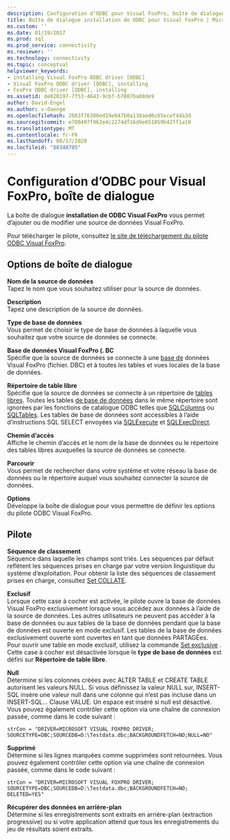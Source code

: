 ```yaml
---
description: Configuration d’ODBC pour Visual FoxPro, boîte de dialogue
title: Boîte de dialogue installation de ODBC pour Visual FoxPro | Microsoft Docs
ms.custom: ''
ms.date: 01/19/2017
ms.prod: sql
ms.prod_service: connectivity
ms.reviewer: ''
ms.technology: connectivity
ms.topic: conceptual
helpviewer_keywords:
- installing Visual FoxPro ODBC driver [ODBC]
- Visual FoxPro ODBC driver [ODBC], installing
- FoxPro ODBC driver [ODBC], installing
ms.assetid: de020197-7f53-4643-9cbf-b7887ba88de9
author: David-Engel
ms.author: v-daenge
ms.openlocfilehash: 2083f76300ed19e047b0a138aed6c65ecef4da3d
ms.sourcegitcommit: e700497f962e4c2274df16d9e651059b42ff1a10
ms.translationtype: MT
ms.contentlocale: fr-FR
ms.lasthandoff: 08/17/2020
ms.locfileid: "88340705"
---
```

# <a name="odbc-visual-foxpro-setup-dialog-box"></a>Configuration d’ODBC pour Visual FoxPro, boîte de dialogue
La boîte de dialogue **installation de ODBC Visual FoxPro** vous permet d’ajouter ou de modifier une source de données Visual FoxPro.  
  
 Pour télécharger le pilote, consultez [le site de téléchargement du pilote ODBC Visual FoxPro](https://go.microsoft.com/fwlink/?LinkId=121318).  
  
## <a name="dialog-box-options"></a>Options de boîte de dialogue  
 **Nom de la source de données**  
 Tapez le nom que vous souhaitez utiliser pour la source de données.  
  
 **Description**  
 Tapez une description de la source de données.  
  
 **Type de base de données**  
 Vous permet de choisir le type de base de données à laquelle vous souhaitez que votre source de données se connecte.  
  
 **Base de données Visual FoxPro (. BC**  
 Spécifie que la source de données se connecte à une [base de](../../odbc/microsoft/visual-foxpro-terminology.md) données Visual FoxPro (fichier. DBC) et à toutes les tables et vues locales de la base de données.  
  
 **Répertoire de table libre**  
 Spécifie que la source de données se connecte à un répertoire de [tables libres](../../odbc/microsoft/visual-foxpro-terminology.md). Toutes les tables [de base de données](../../odbc/microsoft/visual-foxpro-terminology.md) dans le même répertoire sont ignorées par les fonctions de catalogue ODBC telles que [SQLColumns](../../odbc/microsoft/sqlcolumns-visual-foxpro-odbc-driver.md) ou [SQLTables](../../odbc/microsoft/sqltables-visual-foxpro-odbc-driver.md). Les tables de base de données sont accessibles à l’aide d’instructions SQL SELECT envoyées via [SQLExecute](../../odbc/microsoft/sqlexecute-visual-foxpro-odbc-driver.md) et [SQLExecDirect](../../odbc/microsoft/sqlexecdirect-visual-foxpro-odbc-driver.md).  
  
 **Chemin d’accès**  
 Affiche le chemin d’accès et le nom de la base de données ou le répertoire des tables libres auxquelles la source de données se connecte.  
  
 **Parcourir**  
 Vous permet de rechercher dans votre système et votre réseau la base de données ou le répertoire auquel vous souhaitez connecter la source de données.  
  
 **Options**  
 Développe la boîte de dialogue pour vous permettre de définir les options du pilote ODBC Visual FoxPro.  
  
## <a name="driver"></a>Pilote  
 **Séquence de classement**  
 Séquence dans laquelle les champs sont triés. Les séquences par défaut reflètent les séquences prises en charge par votre version linguistique du système d’exploitation. Pour obtenir la liste des séquences de classement prises en charge, consultez [Set COLLATE](../../odbc/microsoft/set-collate-command.md).  
  
 **Exclusif**  
 Lorsque cette case à cocher est activée, le pilote ouvre la base de données Visual FoxPro exclusivement lorsque vous accédez aux données à l’aide de la source de données. Les autres utilisateurs ne peuvent pas accéder à la base de données ou aux tables de la base de données pendant que la base de données est ouverte en mode exclusif. Les tables de la base de données exclusivement ouverte sont ouvertes en tant que données PARTAGÉes. Pour ouvrir une table en mode exclusif, utilisez la commande [Set exclusive](../../odbc/microsoft/set-exclusive-command.md) . Cette case à cocher est désactivée lorsque le **type de base de données** est défini sur **Répertoire de table libre**.  
  
 **Null**  
 Détermine si les colonnes créées avec ALTER TABLE et CREATE TABLE autorisent les valeurs NULL. Si vous définissez la valeur NULL sur, INSERT-SQL insère une valeur null dans une colonne qui n’est pas incluse dans un INSERT-SQL... Clause VALUE. Un espace est inséré si null est désactivé. Vous pouvez également contrôler cette option via une chaîne de connexion passée, comme dans le code suivant :  
  
```  
strCon = "DRIVER=MICROSOFT VISUAL FOXPRO DRIVER;  
SOURCETYPE=DBC;SOURCEDB=D:\Testdata.dbc;BACKGROUNDFETCH=NO;NULL=NO"  
```  
  
 **Supprimé**  
 Détermine si les lignes marquées comme supprimées sont retournées. Vous pouvez également contrôler cette option via une chaîne de connexion passée, comme dans le code suivant :  
  
```  
strCon = "DRIVER=MICROSOFT VISUAL FOXPRO DRIVER;  
SOURCETYPE=DBC;SOURCEDB=D:\Testdata.dbc;BACKGROUNDFETCH=NO;  
DELETED=YES"  
```  
  
 **Récupérer des données en arrière-plan**  
 Détermine si les enregistrements sont extraits en arrière-plan (extraction progressive) ou si votre application attend que tous les enregistrements du jeu de résultats soient extraits.
